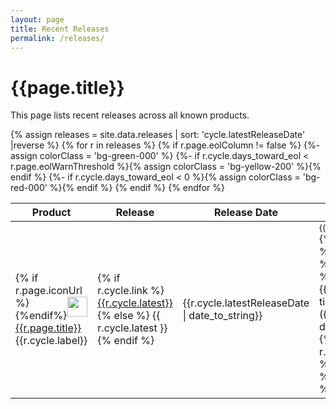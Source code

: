 ```yaml
---
layout: page
title: Recent Releases
permalink: /releases/
---
```


<h1>{{page.title}}</h1>

This page lists recent releases across all known products.
<!-- TODO: Add cycles without `latest` -->

<table>
  <thead>
    <tr>
      <th>Product</th>
      <th>Release</th>
      <th>Release Date</th>
      <th>Support</th>
    </tr>
  </thead>
  <tbody>
{% assign releases = site.data.releases | sort: 'cycle.latestReleaseDate' |reverse %}
{% for r in releases %}
<tr>
  <td>{% if r.page.iconUrl %}<img class="product-logo" style="float: right" height=32 width=32 src="{{r.page.iconUrl}}">{%endif%}<a href="{{r.page.permalink}}" title="{{r.page.title}}">{{r.page.title}}</a> {{r.cycle.label}}</td>
  <td>
    {% if r.cycle.link %}
    <a href="{{r.cycle.link}}">{{r.cycle.latest}}</a>
    {% else %}
    {{ r.cycle.latest }}
    {% endif %}
  </td>
  <td>{{r.cycle.latestReleaseDate | date_to_string}}</td>
  <!-- Copied from product.html -->
  <!--  TODO: Move to include perhaps-->
  {% if r.page.eolColumn != false %}
  {%- assign colorClass = 'bg-green-000' %}
  {%- if r.cycle.days_toward_eol < r.page.eolWarnThreshold %}{% assign colorClass = 'bg-yellow-200' %}{% endif %}
  {%- if r.cycle.days_toward_eol < 0 %}{% assign colorClass = 'bg-red-000' %}{% endif %}
  <td class="{{ colorClass }}">
    <small>{{r.page.eolColumnLabel}}</small>
    {% if r.cycle.eol_from %}
      {% if r.cycle.is_eol %}ended{% else %}ends{% endif %}
      {{ r.cycle.eol_from | timeago }} <div>({{ r.cycle.eol_from | date_to_string }})</div>
    {% else %}
      {% if r.cycle.is_eol %}unavailable{% else %}available{% endif %}
    {% endif %}
  </td>
  {% endif %}
</tr>
{% endfor %}

</tbody></table>
